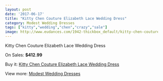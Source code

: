 ```yaml
---
layout: post
date: '2017-06-17'
title: "Kitty Chen Couture Elizabeth Lace Wedding Dress"
category: Modest Wedding Dresses
tags: ["kitty","wedding","chen","crazy","sale"]
image: http://www.eudances.com/1942-thickbox_default/kitty-chen-couture-elizabeth-lace-wedding-dress.jpg
---
```

Kitty Chen Couture Elizabeth Lace Wedding Dress

On Sales: **$412.99**
<a href="https://www.eudances.com/en/modest-wedding-dresses/662-kitty-chen-couture-elizabeth-lace-wedding-dress.html"><amp-img layout="responsive" width="600" height="600" src="//www.eudances.com/1942-thickbox_default/kitty-chen-couture-elizabeth-lace-wedding-dress.jpg" alt="Kitty Chen Couture Elizabeth Lace Wedding Dress 0" /></a>
<a href="https://www.eudances.com/en/modest-wedding-dresses/662-kitty-chen-couture-elizabeth-lace-wedding-dress.html"><amp-img layout="responsive" width="600" height="600" src="//www.eudances.com/1943-thickbox_default/kitty-chen-couture-elizabeth-lace-wedding-dress.jpg" alt="Kitty Chen Couture Elizabeth Lace Wedding Dress 1" /></a>

Buy it: [Kitty Chen Couture Elizabeth Lace Wedding Dress](https://www.eudances.com/en/modest-wedding-dresses/662-kitty-chen-couture-elizabeth-lace-wedding-dress.html "Kitty Chen Couture Elizabeth Lace Wedding Dress")

View more: [Modest Wedding Dresses](https://www.eudances.com/en/8-modest-wedding-dresses "Modest Wedding Dresses")